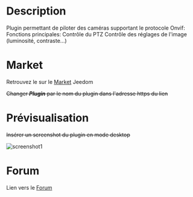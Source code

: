 # Description

Plugin permettant de piloter des caméras supportant le protocole Onvif:
Fonctions principales:
Contrôle du PTZ
Contrôle des réglages de l'image (luminosité, contraste...)

# Market

Retrouvez le sur le [Market](https://www.jeedom.com/market/index.php?v=d&p=market&type=plugin&&name=Plugin) Jeedom

~~Changer **_Plugin_** par le nom du plugin dans l'adresse https du lien~~

# Prévisualisation

~~Insérer un screenshot du plugin en mode desktop~~

![screenshot1](../images/ONVIF_icon.png)

# Forum

Lien vers le [Forum](https://www.jeedom.com/forum/viewtopic.php?f=134&t=37495)
